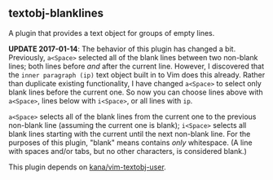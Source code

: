 ## textobj-blanklines

A plugin that provides a text object for groups of empty lines.

**UPDATE 2017-01-14**: The behavior of this plugin has changed a bit.
Previously, `a<Space>` selected all of the blank lines between two non-blank
lines; both lines before _and_ after the current line. However, I discovered
that the `inner paragraph (ip)` text object built in to Vim does this already.
Rather than duplicate existing functionality, I have changed `a<Space>` to
select only blank lines before the current one. So now you can choose lines
above with `a<Space>`, lines below with `i<Space>`, or all lines with `ip`.

`a<Space>` selects all of the blank lines from the current one to the previous
non-blank line (assuming the current one is blank); `i<Space>` selects all blank
lines starting with the current until the next non-blank line. For the purposes
of this plugin, "blank" means contains _only_ whitespace. (A line with spaces
and/or tabs, but no other characters, is considered blank.)

This plugin depends on [kana/vim-textobj-user](https://github.com/kana/vim-textobj-user).
